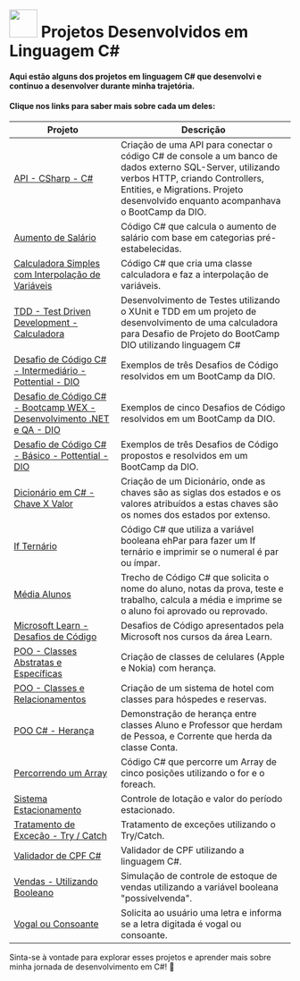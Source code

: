 #  <img src="https://hermes.dio.me/skills/21020ed4-299a-4e76-8cf2-86c38502b4b4.png" height=50> Projetos Desenvolvidos em Linguagem C# 
#### Aqui estão alguns dos projetos em linguagem C# que desenvolvi e continuo a desenvolver durante minha trajetória.
#### Clique nos links para saber mais sobre cada um deles:

| Projeto                                                              | Descrição                                                      |
|----------------------------------------------------------------------|----------------------------------------------------------------|
| [API - CSharp - C#](https://github.com/Carlos-CGS/ProjetosCSharp/tree/main/API-CSharp) | Criação de uma API para conectar o código C# de console a um banco de dados externo SQL-Server, utilizando verbos HTTP, criando Controllers, Entities, e Migrations. Projeto desenvolvido enquanto acompanhava o BootCamp da DIO. |
| [Aumento de Salário](https://github.com/Carlos-CGS/ProjetosCSharp/tree/main/Aumento%20de%20Salario) | Código C# que calcula o aumento de salário com base em categorias pré-estabelecidas. |
| [Calculadora Simples com Interpolação de Variáveis](https://github.com/Carlos-CGS/ProjetosCSharp/tree/main/Calculadora%20Simples%20com%20Interpola%C3%A7%C3%A3o%20Variavel) | Código C# que cria uma classe calculadora e faz a interpolação de variáveis. |
| [TDD - Test Driven Development - Calculadora](https://github.com/Carlos-CGS/ProjetosCSharp/tree/main/Desafio%20Projeto%20-%20Testes%20-%20Bootcamp%20WEX%20-%20Dev.NET%26QA) | Desenvolvimento de Testes utilizando o XUnit e TDD em um projeto de desenvolvimento de uma calculadora para Desafio de Projeto do BootCamp DIO utilizando linguagem C#|
| [Desafio de Código C# - Intermediário - Pottential - DIO](https://github.com/Carlos-CGS/ProjetosCSharp/tree/main/Desafio%20de%20C%C3%B3digo%20Intermediario%20C%23%20-%20Pottential%20-%20DIO) | Exemplos de três Desafios de Código resolvidos em um BootCamp da DIO. |
| [Desafio de Código C# - Bootcamp WEX - Desenvolvimento .NET e QA - DIO](https://github.com/Carlos-CGS/ProjetosCSharp/tree/main/Desafios%20de%20C%C3%B3digo%20-%20Bootcamp%20WEX%20-%20Desenvolvimento%20.NET%20e%20QA) | Exemplos de cinco Desafios de Código resolvidos em um BootCamp da DIO. |
| [Desafio de Código C# - Básico - Pottential - DIO](https://github.com/Carlos-CGS/ProjetosCSharp/tree/main/Desafios%20de%20C%C3%B3digo%20B%C3%A1sico%20C%23%20-%20Pottencial%20-%20DIO) | Exemplos de três Desafios de Código propostos e resolvidos em um BootCamp da DIO. |
| [Dicionário em C# - Chave X Valor](https://github.com/Carlos-CGS/ProjetosCSharp/tree/main/Dicion%C3%A1rio%20em%20C%23) | Criação de um Dicionário, onde as chaves são as siglas dos estados e os valores atribuídos a estas chaves são os nomes dos estados por extenso. |
| [If Ternário](https://github.com/Carlos-CGS/ProjetosCSharp/tree/main/If%20Tern%C3%A1rio) | Código C# que utiliza a variável booleana ehPar para fazer um If ternário e imprimir se o numeral é par ou ímpar. |
| [Média Alunos](https://github.com/Carlos-CGS/ProjetosCSharp/tree/main/MediaAlunos) | Trecho de Código C# que solicita o nome do aluno, notas da prova, teste e trabalho, calcula a média e imprime se o aluno foi aprovado ou reprovado. |
| [Microsoft Learn - Desafios de Código](https://github.com/Carlos-CGS/ProjetosCSharp/blob/main/Microsoft-Desafios-Codigo/README.md) | Desafios de Código apresentados pela Microsoft nos cursos da área Learn. |
| [POO - Classes Abstratas e Específicas](https://github.com/Carlos-CGS/ProjetosCSharp/tree/main/POO%20-%20Classes%20Astrata%20e%20Especifica%20-%20Nokia%20X%20Apple) | Criação de classes de celulares (Apple e Nokia) com herança. |
| [POO - Classes e Relacionamentos](https://github.com/Carlos-CGS/ProjetosCSharp/tree/main/POO%20-%20Classes%20e%20Relacionamentos%20-%20Hotel%20X%20Hospede) | Criação de um sistema de hotel com classes para hóspedes e reservas. |
| [POO C# - Herança](https://github.com/Carlos-CGS/ProjetosCSharp/blob/main/POO%20C%23%20-%20Heran%C3%A7a/README.md) | Demonstração de herança entre classes Aluno e Professor que herdam de Pessoa, e Corrente que herda da classe Conta. |
| [Percorrendo um Array](https://github.com/Carlos-CGS/ProjetosCSharp/tree/main/Percorrendo%20Array) | Código C# que percorre um Array de cinco posições utilizando o for e o foreach. |
| [Sistema Estacionamento](https://github.com/Carlos-CGS/ProjetosCSharp/tree/main/Sistema%20Estacionamento) | Controle de lotação e valor do período estacionado. |
| [Tratamento de Exceção - Try / Catch](https://github.com/Carlos-CGS/ProjetosCSharp/tree/main/Tratamento_Exce%C3%A7%C3%A3o) | Tratamento de exceções utilizando o Try/Catch.  |
| [Validador de CPF C#](https://github.com/Carlos-CGS/ProjetosCSharp/blob/main/Validador_CPF_C%23/ValidadorCPFCSharp.cs)  | Validador de CPF utilizando a linguagem C#. |
| [Vendas - Utilizando Booleano](https://github.com/Carlos-CGS/ProjetosCSharp/tree/main/Vendas%20Utilizando%20Booleano)  | Simulação de controle de estoque de vendas utilizando a variável booleana "possivelvenda". |
| [Vogal ou Consoante](https://github.com/Carlos-CGS/ProjetosCSharp/tree/main/Vogal%20ou%20Consoante) | Solicita ao usuário uma letra e informa se a letra digitada é vogal ou consoante. |

Sinta-se à vontade para explorar esses projetos e aprender mais sobre minha jornada de desenvolvimento em C#! 🚀

